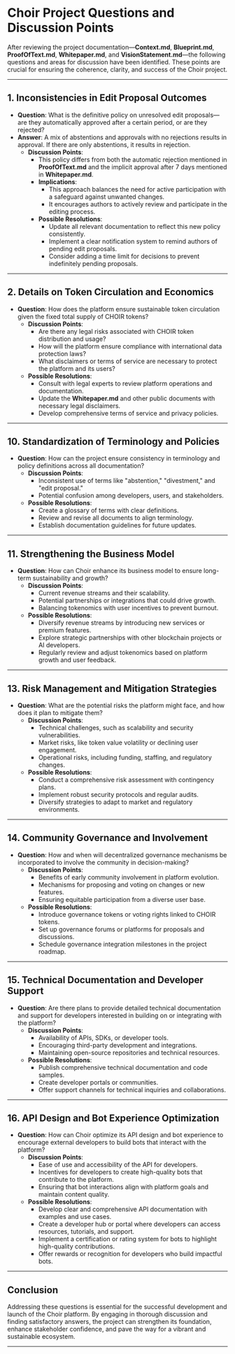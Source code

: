 # **Choir Project Questions and Discussion Points**

After reviewing the project documentation—**Context.md**, **Blueprint.md**, **ProofOfText.md**, **Whitepaper.md**, and **VisionStatement.md**—the following questions and areas for discussion have been identified. These points are crucial for ensuring the coherence, clarity, and success of the Choir project.

---

## **1. Inconsistencies in Edit Proposal Outcomes**

- **Question**: What is the definitive policy on unresolved edit proposals—are they automatically approved after a certain period, or are they rejected?
- **Answer**: A mix of abstentions and approvals with no rejections results in approval. If there are only abstentions, it results in rejection.
  - **Discussion Points**:
    - This policy differs from both the automatic rejection mentioned in **ProofOfText.md** and the implicit approval after 7 days mentioned in **Whitepaper.md**.
    - **Implications**:
      - This approach balances the need for active participation with a safeguard against unwanted changes.
      - It encourages authors to actively review and participate in the editing process.
    - **Possible Resolutions**:
      - Update all relevant documentation to reflect this new policy consistently.
      - Implement a clear notification system to remind authors of pending edit proposals.
      - Consider adding a time limit for decisions to prevent indefinitely pending proposals.

---

## **2. Details on Token Circulation and Economics**

- **Question**: How does the platform ensure sustainable token circulation given the fixed total supply of CHOIR tokens?
  - **Discussion Points**:
    - Are there any legal risks associated with CHOIR token distribution and usage?
    - How will the platform ensure compliance with international data protection laws?
    - What disclaimers or terms of service are necessary to protect the platform and its users?
  - **Possible Resolutions**:
    - Consult with legal experts to review platform operations and documentation.
    - Update the **Whitepaper.md** and other public documents with necessary legal disclaimers.
    - Develop comprehensive terms of service and privacy policies.

---

## **10. Standardization of Terminology and Policies**

- **Question**: How can the project ensure consistency in terminology and policy definitions across all documentation?
  - **Discussion Points**:
    - Inconsistent use of terms like "abstention," "divestment," and "edit proposal."
    - Potential confusion among developers, users, and stakeholders.
  - **Possible Resolutions**:
    - Create a glossary of terms with clear definitions.
    - Review and revise all documents to align terminology.
    - Establish documentation guidelines for future updates.

---

## **11. Strengthening the Business Model**

- **Question**: How can Choir enhance its business model to ensure long-term sustainability and growth?
  - **Discussion Points**:
    - Current revenue streams and their scalability.
    - Potential partnerships or integrations that could drive growth.
    - Balancing tokenomics with user incentives to prevent burnout.
  - **Possible Resolutions**:
    - Diversify revenue streams by introducing new services or premium features.
    - Explore strategic partnerships with other blockchain projects or AI developers.
    - Regularly review and adjust tokenomics based on platform growth and user feedback.

---

## **13. Risk Management and Mitigation Strategies**

- **Question**: What are the potential risks the platform might face, and how does it plan to mitigate them?
  - **Discussion Points**:
    - Technical challenges, such as scalability and security vulnerabilities.
    - Market risks, like token value volatility or declining user engagement.
    - Operational risks, including funding, staffing, and regulatory changes.
  - **Possible Resolutions**:
    - Conduct a comprehensive risk assessment with contingency plans.
    - Implement robust security protocols and regular audits.
    - Diversify strategies to adapt to market and regulatory environments.

---

## **14. Community Governance and Involvement**

- **Question**: How and when will decentralized governance mechanisms be incorporated to involve the community in decision-making?
  - **Discussion Points**:
    - Benefits of early community involvement in platform evolution.
    - Mechanisms for proposing and voting on changes or new features.
    - Ensuring equitable participation from a diverse user base.
  - **Possible Resolutions**:
    - Introduce governance tokens or voting rights linked to CHOIR tokens.
    - Set up governance forums or platforms for proposals and discussions.
    - Schedule governance integration milestones in the project roadmap.

---

## **15. Technical Documentation and Developer Support**

- **Question**: Are there plans to provide detailed technical documentation and support for developers interested in building on or integrating with the platform?
  - **Discussion Points**:
    - Availability of APIs, SDKs, or developer tools.
    - Encouraging third-party development and integrations.
    - Maintaining open-source repositories and technical resources.
  - **Possible Resolutions**:
    - Publish comprehensive technical documentation and code samples.
    - Create developer portals or communities.
    - Offer support channels for technical inquiries and collaborations.

---

## **16. API Design and Bot Experience Optimization**

- **Question**: How can Choir optimize its API design and bot experience to encourage external developers to build bots that interact with the platform?
  - **Discussion Points**:
    - Ease of use and accessibility of the API for developers.
    - Incentives for developers to create high-quality bots that contribute to the platform.
    - Ensuring that bot interactions align with platform goals and maintain content quality.
  - **Possible Resolutions**:
    - Develop clear and comprehensive API documentation with examples and use cases.
    - Create a developer hub or portal where developers can access resources, tutorials, and support.
    - Implement a certification or rating system for bots to highlight high-quality contributions.
    - Offer rewards or recognition for developers who build impactful bots.

---

## Conclusion

Addressing these questions is essential for the successful development and launch of the Choir platform. By engaging in thorough discussion and finding satisfactory answers, the project can strengthen its foundation, enhance stakeholder confidence, and pave the way for a vibrant and sustainable ecosystem.

---
